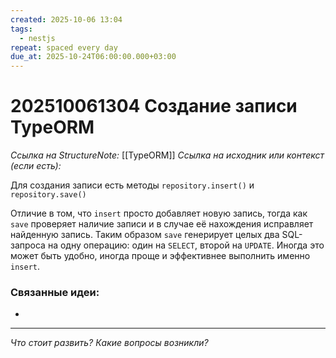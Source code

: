 ```yaml
---
created: 2025-10-06 13:04
tags:
  - nestjs
repeat: spaced every day
due_at: 2025-10-24T06:00:00.000+03:00
---
```

# 202510061304 Создание записи TypeORM

*Ссылка на StructureNote:* [[TypeORM]]
*Ссылка на исходник или контекст (если есть):*

Для создания записи есть методы `repository.insert()` и `repository.save()`

Отличие в том, что `insert` просто добавляет новую запись, тогда как `save` проверяет наличие записи и в случае её нахождения исправляет найденную запись. Таким образом `save` генерирует целых два SQL-запроса на одну операцию: один на `SELECT`, второй на `UPDATE`. Иногда это может быть удобно, иногда проще и эффективнее выполнить именно `insert`.

### Связанные идеи:

* 

---

*Что стоит развить? Какие вопросы возникли?*
